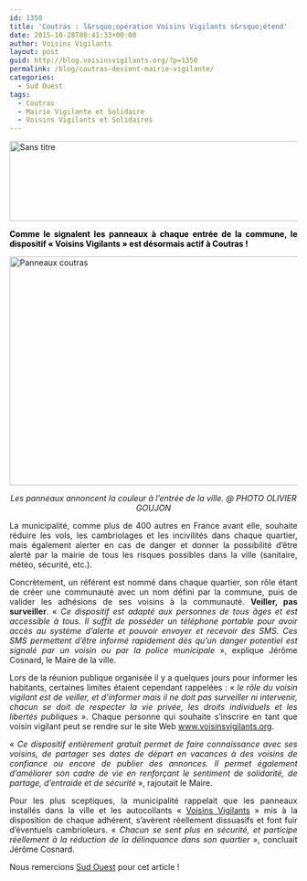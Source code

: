 ```yaml
---
id: 1350
title: 'Coutras : l&rsquo;opération Voisins Vigilants s&rsquo;étend'
date: 2015-10-28T08:41:33+00:00
author: Voisins Vigilants
layout: post
guid: http://blog.voisinsvigilants.org/?p=1350
permalink: /blog/coutras-devient-mairie-vigilante/
categories:
  - Sud Ouest
tags:
  - Coutras
  - Mairie Vigilante et Solidaire
  - Voisins Vigilants et Solidaires
---
```

[<img class="aligncenter  wp-image-1351" src="http://blog.voisinsvigilants.org/wp-content/uploads/2015/10/Sans-titre.png" alt="Sans titre" width="1035" height="140" />](http://blog.voisinsvigilants.org/wp-content/uploads/2015/10/Sans-titre.png)

<p style="text-align: justify;">
  <span style="color: #000000;"><strong>Comme le signalent les panneaux à chaque entrée de la commune, le dispositif « Voisins Vigilants » est désormais actif à Coutras !</strong></span>
</p>

<p style="text-align: justify;">
  <a href="http://blog.voisinsvigilants.org/wp-content/uploads/2015/10/Panneaux-coutras.jpg"><img class="aligncenter size-full wp-image-1353" src="http://blog.voisinsvigilants.org/wp-content/uploads/2015/10/Panneaux-coutras.jpg" alt="Panneaux coutras" width="800" height="400" /></a>
</p>

<p style="text-align: center;">
  <em>Les panneaux annoncent la couleur à l&rsquo;entrée de la ville. @ PHOTO OLIVIER GOUJON</em>
</p>

<p style="text-align: justify;">
  La municipalité, comme plus de 400 autres en France avant elle, souhaite réduire les vols, les cambriolages et les incivilités dans chaque quartier, mais également alerter en cas de danger et donner la possibilité d&rsquo;être alerté par la mairie de tous les risques possibles dans la ville (sanitaire, météo, sécurité, etc.).
</p>

<p style="text-align: justify;">
  Concrètement, un référent est nommé dans chaque quartier, son rôle étant de créer une communauté avec un nom défini par la commune, puis de valider les adhésions de ses voisins à la communauté. <strong>Veiller, pas surveiller</strong>. « <em>Ce dispositif est adapté aux personnes de tous âges et est accessible à tous. Il suffit de posséder un téléphone portable pour avoir accès au système d&rsquo;alerte et pouvoir envoyer et recevoir des SMS. Ces SMS permettent d&rsquo;être informé rapidement dès qu&rsquo;un danger potentiel est signalé par un voisin ou par la police municipale</em> », explique Jérôme Cosnard, le Maire de la ville.
</p>

<p style="text-align: justify;">
  Lors de la réunion publique organisée il y a quelques jours pour informer les habitants, certaines limites étaient cependant rappelées : «<em> le rôle du voisin vigilant est de veiller, et d&rsquo;informer mais il ne doit pas surveiller ni intervenir, chacun se doit de respecter la vie privée, les droits individuels et les libertés publiques</em> ». Chaque personne qui souhaite s&rsquo;inscrire en tant que voisin vigilant peut se rendre sur le site Web <a href="http://www.voisinsvigilants.org">www.voisinsvigilants.org</a>.
</p>

<p style="text-align: justify;">
  « <em>Ce dispositif entièrement gratuit permet de faire connaissance avec ses voisins, de partager ses dates de départ en vacances à des voisins de confiance ou encore de publier des annonces. Il permet également d&rsquo;améliorer son cadre de vie en renforçant le sentiment de solidarité, de partage, d&rsquo;entraide et de sécurité</em> », rajoutait le Maire.
</p>

<p style="text-align: justify;">
  Pour les plus sceptiques, la municipalité rappelait que les panneaux installés dans la ville et les autocollants « <a href="http://www.voisinsvigilants.org">Voisins Vigilants</a> » mis à la disposition de chaque adhérent, s&rsquo;avèrent réellement dissuasifs et font fuir d&rsquo;éventuels cambrioleurs. « <em>Chacun se sent plus en sécurité, et participe réellement à la réduction de la délinquance dans son quartier</em> », concluait Jérôme Cosnard.
</p>

<p style="text-align: justify;">
  Nous remercions <a href="http://www.sudouest.fr/2015/09/29/l-operation-voisins-vigilants-s-etend-2138362-2848.php">Sud Ouest</a> pour cet article !
</p>
